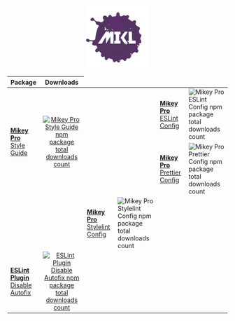 <!DOCTYPE html>
<div width="100%" align="center">
  <a href="https://github.com/chiefmikey">
    <img
      width="144"
      height="144"
      src="./images/mikl.png"
      alt="MIKL splash icon logo"
    />
  </a>
  <table>
    <thead>
      <tr>
        <th>Package</th>
        <th>Downloads</th>
      </tr>
    </thead>
    <tbody>
      <tr>
        <td valign="center" rowspan="3">
          <a href="https://github.com/mikey-pro/style-guide"
            ><b>Mikey Pro</b>
            <br />
            Style Guide
          </a>
        </td>
        <td valign="center" align="center" rowspan="3">
          <a href="https://www.npmjs.com/package/@mikey-pro/style-guide">
            <img
              src="https://img.shields.io/npm/dt/@mikey-pro/style-guide?color=%235dacb7&style=for-the-badge&label="
              alt="Mikey Pro Style Guide npm package total downloads count"
              style="width: 100%; height: 100%"
            />
          </a>
        </td>
      </tr>
      <tr>
        <td></td>
        <td></td>
        <td valign="center">
          <a href="https://github.com/mikey-pro/eslint-config"
            ><b>Mikey Pro</b> ESLint Config
          </a>
        </td>
        <td valign="center">
          <img
            src="https://img.shields.io/npm/dt/@mikey-pro/eslint-config?color=%238fbe61&style=for-the-badge&label="
            alt="Mikey Pro ESLint Config npm package total downloads count"
            style="width: 100%; height: 100%"
          />
        </td>
      </tr>
      <tr>
        <td></td>
        <td></td>
        <td valign="center">
          <a href="https://github.com/mikey-pro/prettier-config"
            ><b>Mikey Pro</b> Prettier Config
          </a>
        </td>
        <td valign="center">
          <img
            src="https://img.shields.io/npm/dt/@mikey-pro/prettier-config?color=%23cfb14e&style=for-the-badge&label="
            alt="Mikey Pro Prettier Config npm package total downloads count"
            style="width: 100%; height: 100%"
          />
        </td>
      </tr>
      <tr>
        <td></td>
        <td></td>
        <td valign="center">
          <a href="https://github.com/mikey-pro/stylelint-config"
            ><b>Mikey Pro</b> Stylelint Config
          </a>
        </td>
        <td valign="center">
          <img
            src="https://img.shields.io/npm/dt/@mikey-pro/stylelint-config?color=%2397445a&style=for-the-badge&label="
            alt="Mikey Pro Stylelint Config npm package total downloads count"
            style="width: 100%; height: 100%"
          />
        </td>
      </tr>
      <tr>
        <td valign="center">
          <a href="https://github.com/chiefmikey/eslint-plugin-disable-autofix"
            ><b>ESLint Plugin</b>
            <br />
            Disable Autofix
          </a>
        </td>
        <td valign="center" align="center">
          <a href="https://www.npmjs.com/package/eslint-plugin-disable-autofix">
            <img
              src="https://img.shields.io/npm/dt/eslint-plugin-disable-autofix?color=%239987d8&style=for-the-badge&label="
              alt="ESLint Plugin Disable Autofix npm package total downloads count"
              style="width: 100%; height: 100%"
            />
          </a>
        </td>
      </tr>
    </tbody>
  </table>
</div>
